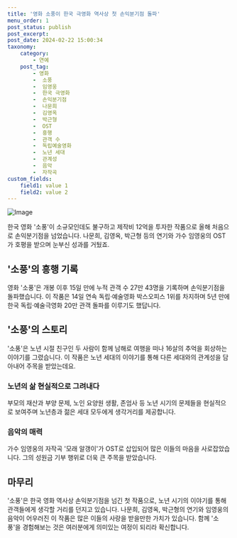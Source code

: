 ```yaml
---
title: '영화 소풍이 한국 극영화 역사상 첫 손익분기점 돌파'
menu_order: 1
post_status: publish
post_excerpt: 
post_date: 2024-02-22 15:00:34
taxonomy:
    category:
        - 연예
    post_tag:
        - 영화
        -  소풍
        -  임영웅
        -  한국 극영화
        -  손익분기점
        -  나문희
        -  김영옥
        -  박근형
        -  OST
        -  흥행
        -  관객 수
        -  독립예술영화
        -  노년 세대
        -  관계성
        -  음악
        -  자작곡
custom_fields:
    field1: value 1
    field2: value 2
---
```


![Image](https://ssl.pstatic.net/mimgnews/image/015/2024/02/21/0004951029_001_20240221111901032.jpg?type=w540)

한국 영화 '소풍'이 소규모인데도 불구하고 제작비 12억을 투자한 작품으로 올해 처음으로 손익분기점을 넘었습니다. 나문희, 김영옥, 박근형 등의 연기와 가수 임영웅의 OST가 호평을 받으며 눈부신 성과를 거뒀죠. 
## '소풍'의 흥행 기록
영화 '소풍'은 개봉 이후 15일 만에 누적 관객 수 27만 43명을 기록하며 손익분기점을 돌파했습니다. 이 작품은 14일 연속 독립·예술영화 박스오피스 1위를 차지하며 5년 만에 한국 독립·예술극영화 20만 관객 돌파를 이루기도 했답니다. 
## '소풍'의 스토리
'소풍'은 노년 시절 친구인 두 사람이 함께 남해로 여행을 떠나 16살의 추억을 회상하는 이야기를 그렸습니다. 이 작품은 노년 세대의 이야기를 통해 다른 세대와의 관계성을 담아내어 주목을 받았는데요. 
### 노년의 삶 현실적으로 그려내다
부모의 재산과 부양 문제, 노인 요양원 생활, 존엄사 등 노년 시기의 문제들을 현실적으로 보여주며 노년층과 젊은 세대 모두에게 생각거리를 제공합니다.
### 음악의 매력
가수 임영웅의 자작곡 '모래 알갱이'가 OST로 삽입되어 많은 이들의 마음을 사로잡았습니다. 그의 성원금 기부 행위로 더욱 큰 주목을 받았습니다.
## 마무리
'소풍'은 한국 영화 역사상 손익분기점을 넘긴 첫 작품으로, 노년 시기의 이야기를 통해 관객들에게 생각할 거리를 던지고 있습니다. 나문희, 김영옥, 박근형의 연기와 임영웅의 음악이 어우러진 이 작품은 많은 이들의 사랑을 받을만한 가치가 있습니다. 함께 '소풍'을 경험해보는 것은 여러분에게 의미있는 여정이 되리라 확신합니다.
